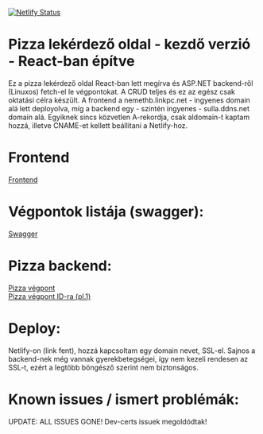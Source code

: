 [![Netlify Status](https://api.netlify.com/api/v1/badges/a801c195-10dd-4c04-9ace-6c0a29775cc7/deploy-status)](https://app.netlify.com/sites/contosopizza/deploys)
# Pizza lekérdező oldal - kezdő verzió - React-ban építve
Ez a pizza lekérdező oldal React-ban lett megírva és ASP.NET backend-ről (Linuxos) fetch-el le végpontokat. 
A CRUD teljes és ez az egész csak oktatási célra készült.
A frontend a nemethb.linkpc.net - ingyenes domain alá lett deployolva,
míg a backend egy - szintén ingyenes - sulla.ddns.net domain alá. Egyiknek sincs közvetlen A-rekordja, csak aldomain-t kaptam hozzá, illetve CNAME-et kellett beállítani a Netlify-hoz.

# Frontend
[Frontend](https://nemethb.linkpc.net)

# Végpontok listája (swagger):
[Swagger](https://pizza.kando-dev.eu/swagger/index.html)

# Pizza backend:
[Pizza végpont](http://pizza.kando-dev.eu/Pizza)<br>
[Pizza végpont ID-ra (pl.1)](http://pizza.kando-dev.eu/Pizza/1)

# Deploy: 
Netlify-on (link fent), hozzá kapcsoltam egy domain nevet, SSL-el. Sajnos a backend-nek még vannak gyerekbetegségei, így nem kezeli rendesen az SSL-t, ezért a legtöbb böngésző szerint nem biztonságos.

# Known issues / ismert problémák:
UPDATE: ALL ISSUES GONE! Dev-certs issuek megoldódtak!
